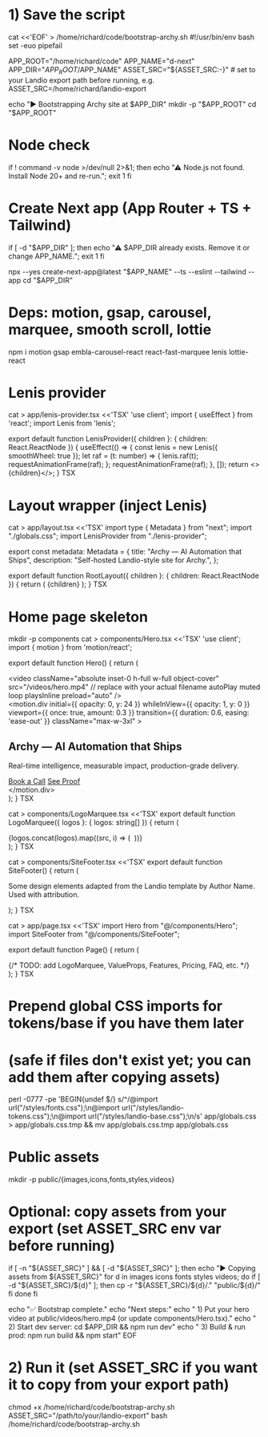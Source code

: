 # 1) Save the script
cat <<'EOF' > /home/richard/code/bootstrap-archy.sh
#!/usr/bin/env bash
set -euo pipefail

APP_ROOT="/home/richard/code"
APP_NAME="d-next"
APP_DIR="$APP_ROOT/$APP_NAME"
ASSET_SRC="${ASSET_SRC:-}"   # set to your Landio export path before running, e.g. ASSET_SRC=/home/richard/landio-export

echo "▶ Bootstrapping Archy site at $APP_DIR"
mkdir -p "$APP_ROOT"
cd "$APP_ROOT"

# Node check
if ! command -v node >/dev/null 2>&1; then
  echo "⚠ Node.js not found. Install Node 20+ and re-run."; exit 1
fi

# Create Next app (App Router + TS + Tailwind)
if [ -d "$APP_DIR" ]; then
  echo "⚠ $APP_DIR already exists. Remove it or change APP_NAME."; exit 1
fi

npx --yes create-next-app@latest "$APP_NAME" --ts --eslint --tailwind --app
cd "$APP_DIR"

# Deps: motion, gsap, carousel, marquee, smooth scroll, lottie
npm i motion gsap embla-carousel-react react-fast-marquee lenis lottie-react

# Lenis provider
cat > app/lenis-provider.tsx <<'TSX'
'use client';
import { useEffect } from 'react';
import Lenis from 'lenis';

export default function LenisProvider({ children }: { children: React.ReactNode }) {
  useEffect(() => {
    const lenis = new Lenis({ smoothWheel: true });
    let raf = (t: number) => { lenis.raf(t); requestAnimationFrame(raf); };
    requestAnimationFrame(raf);
  }, []);
  return <>{children}</>;
}
TSX

# Layout wrapper (inject Lenis)
cat > app/layout.tsx <<'TSX'
import type { Metadata } from "next";
import "./globals.css";
import LenisProvider from "./lenis-provider";

export const metadata: Metadata = {
  title: "Archy — AI Automation that Ships",
  description: "Self-hosted Landio-style site for Archy.",
};

export default function RootLayout({ children }: { children: React.ReactNode }) {
  return (
    <html lang="en">
      <body>
        <LenisProvider>{children}</LenisProvider>
      </body>
    </html>
  );
}
TSX

# Home page skeleton
mkdir -p components
cat > components/Hero.tsx <<'TSX'
'use client';
import { motion } from 'motion/react';

export default function Hero() {
  return (
    <section className="relative isolate overflow-hidden bg-black">
      <video
        className="absolute inset-0 h-full w-full object-cover"
        src="/videos/hero.mp4"       // replace with your actual filename
        autoPlay muted loop playsInline preload="auto"
      />
      <div className="absolute inset-0 bg-gradient-to-b from-black/70 via-black/50 to-black/80" />
      <div className="relative mx-auto max-w-7xl px-6 py-28 sm:py-36">
        <motion.div
          initial={{ opacity: 0, y: 24 }}
          whileInView={{ opacity: 1, y: 0 }}
          viewport={{ once: true, amount: 0.3 }}
          transition={{ duration: 0.6, easing: 'ease-out' }}
          className="max-w-3xl"
        >
          <h1 className="text-4xl sm:text-6xl font-semibold text-white">Archy — AI Automation that Ships</h1>
          <p className="mt-6 text-lg text-white/80">
            Real-time intelligence, measurable impact, production-grade delivery.
          </p>
          <div className="mt-8 flex gap-3">
            <a href="#contact" className="rounded-xl bg-white px-5 py-3 text-sm font-medium text-black hover:bg-white/90">Book a Call</a>
            <a href="#proof" className="rounded-xl border border-white/25 px-5 py-3 text-sm font-medium text-white hover:bg-white/10">See Proof</a>
          </div>
        </motion.div>
      </div>
    </section>
  );
}
TSX

cat > components/LogoMarquee.tsx <<'TSX'
export default function LogoMarquee({ logos }: { logos: string[] }) {
  return (
    <div className="overflow-hidden py-8">
      <div className="flex animate-[marquee_30s_linear_infinite] whitespace-nowrap">
        {logos.concat(logos).map((src, i) => (
          <img key={i} src={src} alt="" className="mx-8 h-8 opacity-70" />
        ))}
      </div>
      <style>{`@keyframes marquee { 0% { transform: translateX(0) } 100% { transform: translateX(-50%) } }`}</style>
    </div>
  );
}
TSX

cat > components/SiteFooter.tsx <<'TSX'
export default function SiteFooter() {
  return (
    <footer className="border-t border-white/10 mt-20 py-8 text-center">
      <p className="text-xs text-white/50">
        Some design elements adapted from the Landio template by Author Name. Used with attribution.
      </p>
    </footer>
  );
}
TSX

cat > app/page.tsx <<'TSX'
import Hero from "@/components/Hero";
import SiteFooter from "@/components/SiteFooter";

export default function Page() {
  return (
    <main className="bg-black text-white">
      <Hero />
      {/* TODO: add LogoMarquee, ValueProps, Features, Pricing, FAQ, etc. */}
      <SiteFooter />
    </main>
  );
}
TSX

# Prepend global CSS imports for tokens/base if you have them later
# (safe if files don't exist yet; you can add them after copying assets)
perl -0777 -pe 'BEGIN{undef $/} s/^/@import url("\/styles\/fonts.css");\n@import url("\/styles\/landio-tokens.css");\n@import url("\/styles\/landio-base.css");\n/s' app/globals.css > app/globals.css.tmp && mv app/globals.css.tmp app/globals.css

# Public assets
mkdir -p public/{images,icons,fonts,styles,videos}

# Optional: copy assets from your export (set ASSET_SRC env var before running)
if [ -n "${ASSET_SRC}" ] && [ -d "${ASSET_SRC}" ]; then
  echo "▶ Copying assets from ${ASSET_SRC}"
  for d in images icons fonts styles videos; do
    if [ -d "${ASSET_SRC}/${d}" ]; then
      cp -r "${ASSET_SRC}/${d}/." "public/${d}/"
    fi
  done
fi

echo "✅ Bootstrap complete."
echo "Next steps:"
echo "  1) Put your hero video at public/videos/hero.mp4 (or update components/Hero.tsx)."
echo "  2) Start dev server:  cd $APP_DIR && npm run dev"
echo "  3) Build & run prod:  npm run build && npm start"
EOF

# 2) Run it (set ASSET_SRC if you want it to copy from your export path)
chmod +x /home/richard/code/bootstrap-archy.sh
ASSET_SRC="/path/to/your/landio-export" bash /home/richard/code/bootstrap-archy.sh
